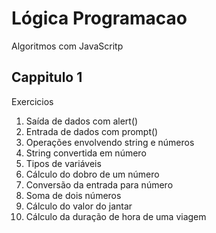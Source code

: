 # Lógica Programacao

Algoritmos com JavaScritp

## Cappitulo 1  

Exercicios

1. Saída de dados com alert()
2. Entrada de dados com prompt()
3. Operações envolvendo string e números
4. String convertida em número
5. Tipos de variáveis
6. Cálculo do dobro de um número
7. Conversão da entrada para número
8. Soma de dois números
9. Cálculo do valor do jantar
10. Cálculo da duração de hora de uma viagem